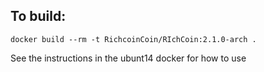 To build:
---
    docker build --rm -t RichcoinCoin/RIchCoin:2.1.0-arch .

See the instructions in the ubunt14 docker for how to use
